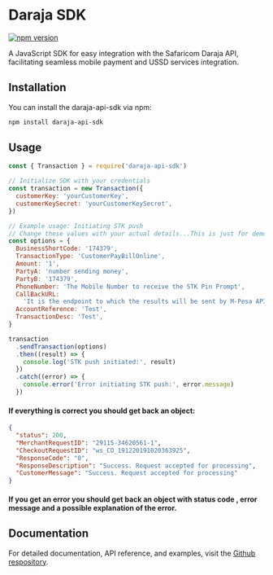 # Daraja SDK

[![npm version](https://img.shields.io/npm/v/daraja-api-sdk.svg?style=flat)](https://www.npmjs.com/package/daraja-api-sdk)

A JavaScript SDK for easy integration with the Safaricom Daraja API, facilitating seamless mobile payment and USSD services integration.

## Installation

You can install the daraja-api-sdk via npm:

```bash
npm install daraja-api-sdk
```

## Usage

```javascript
const { Transaction } = require('daraja-api-sdk')

// Initialize SDK with your credentials
const transaction = new Transaction({
  customerKey: 'yourCustomerKey',
  customerKeySecret: 'yourCustomerKeySecret',
})

// Example usage: Initiating STK push
// Change these values with your actual details...This is just for demo
const options = {
  BusinessShortCode: '174379',
  TransactionType: 'CustomerPayBillOnline',
  Amount: '1',
  PartyA: 'number sending money',
  PartyB: '174379',
  PhoneNumber: 'The Mobile Number to receive the STK Pin Prompt',
  CallBackURL:
    'It is the endpoint to which the results will be sent by M-Pesa API.',
  AccountReference: 'Test',
  TransactionDesc: 'Test',
}

transaction
  .sendTransaction(options)
  .then((result) => {
    console.log('STK push initiated:', result)
  })
  .catch((error) => {
    console.error('Error initiating STK push:', error.message)
  })
```

#### If everything is correct you should get back an object:

```json
{
  "status": 200,
  "MerchantRequestID": "29115-34620561-1",
  "CheckoutRequestID": "ws_CO_191220191020363925",
  "ResponseCode": "0",
  "ResponseDescription": "Success. Request accepted for processing",
  "CustomerMessage": "Success. Request accepted for processing"
}
```

#### If you get an error you should get back an object with status code , error message and a possible explanation of the error.

## Documentation

For detailed documentation, API reference, and examples, visit the [Github respository](https://github.com/addyxx-h4ck1/Safaricom-Daraja-SDK).
